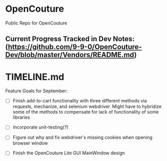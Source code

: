 # OpenCouture
Public Repo for OpenCouture

## Current Progress Tracked in Dev Notes: (https://github.com/9-9-0/OpenCouture-Dev/blob/master/Vendors/README.md)

# TIMELINE.md

Feature Goals for September:
- [ ] Finish add-to-cart functionality with three different methods via requests, mechanize, and selenium webdriver. Might have to hybridize some of the methods to compensate for lack of functionality of some libraries
- [ ] Incorporate unit-testing(?)
- [ ] Figure out why and fix webdriver's missing cookies when opening browser window
- [ ] Finish the OpenCouture Lite GUI MainWindow design


